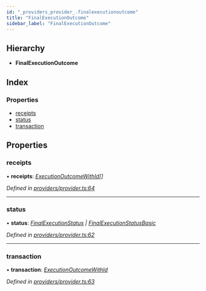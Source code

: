 ```yaml
---
id: "_providers_provider_.finalexecutionoutcome"
title: "FinalExecutionOutcome"
sidebar_label: "FinalExecutionOutcome"
---
```


## Hierarchy

* **FinalExecutionOutcome**

## Index

### Properties

* [receipts](_providers_provider_.finalexecutionoutcome.md#receipts)
* [status](_providers_provider_.finalexecutionoutcome.md#status)
* [transaction](_providers_provider_.finalexecutionoutcome.md#transaction)

## Properties

###  receipts

• **receipts**: *[ExecutionOutcomeWithId](_providers_provider_.executionoutcomewithid.md)[]*

*Defined in [providers/provider.ts:64](https://github.com/nearprotocol/nearlib/blob/a0bd9b2/src.ts/providers/provider.ts#L64)*

___

###  status

• **status**: *[FinalExecutionStatus](_providers_provider_.finalexecutionstatus.md) | [FinalExecutionStatusBasic](../enums/_providers_provider_.finalexecutionstatusbasic.md)*

*Defined in [providers/provider.ts:62](https://github.com/nearprotocol/nearlib/blob/a0bd9b2/src.ts/providers/provider.ts#L62)*

___

###  transaction

• **transaction**: *[ExecutionOutcomeWithId](_providers_provider_.executionoutcomewithid.md)*

*Defined in [providers/provider.ts:63](https://github.com/nearprotocol/nearlib/blob/a0bd9b2/src.ts/providers/provider.ts#L63)*

